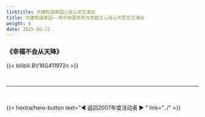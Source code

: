 ```yaml
---
linktitle: 共建和谐家园心连心文艺演出
title: 共建和谐家园——党中央国务院与农民工心连心大型文艺演出
weight: 6
date: 2025-06-22
---
```


### 《幸福不会从天降》

{{< bilibili BV16G411972n >}}


<br>
<hr>
<br>

{{< hextra/hero-button text="◀ 返回2007年度活动表 ▶ " link="../" >}}